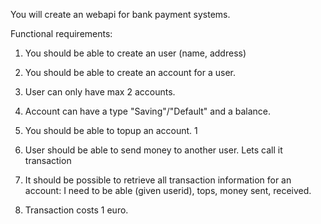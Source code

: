 You will create an webapi for bank payment systems.

Functional requirements:
1. You should be able to create an user (name, address)

3. You should be able to create an account for a user.
  
5. User can only have max 2 accounts.
  
7. Account can have a type "Saving"/"Default" and a balance.
  
9. You should be able to topup an account.
1 
11. User should be able to send money to another user. Lets call it transaction
  
7. It should be possible to retrieve all transaction information for an account:
    I need to be able (given userid), tops, money sent, received.
   
9. Transaction costs 1 euro.


